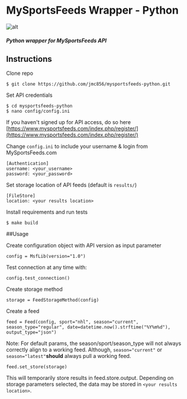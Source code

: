# MySportsFeeds Wrapper - Python
![alt](https://pbs.twimg.com/profile_images/779390458892001280/aFHAsc24.jpg)


##### Python wrapper for MySportsFeeds API
## Instructions

Clone repo
    
    $ git clone https://github.com/jmc856/mysportsfeeds-python.git

Set API credentials 

    $ cd mysportsfeeds-python
    $ nano config/config.ini
    
If you haven't signed up for API access, do so here [https://www.mysportsfeeds.com/index.php/register/](https://www.mysportsfeeds.com/index.php/register/)
    
Change `config.ini` to include your username & login from MySportsFeeds.com 
 
    [Authentication]
    username: <your_username>
    password: <your_password>

Set storage location of API feeds (default is `results/`)

    [FileStore]
    location: <your results location>
    
Install requirements and run tests

    $ make build

##Usage

Create configuration object with API version as input parameter

    config = MsfLib(version="1.0")

Test connection at any time with:

    config.test_connection()

Create storage method

    storage = FeedStorageMethod(config)

Create a feed 	

    feed = Feed(config, sport="nhl", season="current", season_type="regular", date=datetime.now().strftime("%Y%m%d"), output_type="json")
 
 Note: For default params, the season/sport/season_type will not always correctly align to a working feed.  Although, `season="current"` or `season="latest"`**should** always pull a working feed.
    
    feed.set_store(storage)


This will temporarily store results in feed.store.output.  Depending on storage parameters selected, the data may be stored in `<your results location>`.
